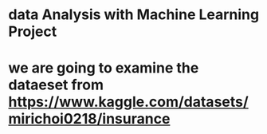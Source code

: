 # data Analysis with Machine Learning Project 
# we are going to examine the dataeset from https://www.kaggle.com/datasets/mirichoi0218/insurance 

